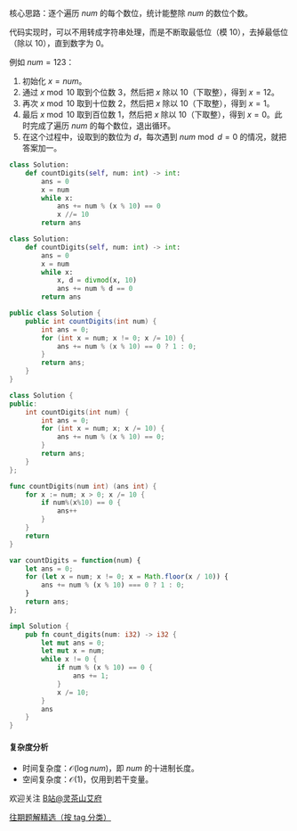 核心思路：逐个遍历 $\textit{num}$ 的每个数位，统计能整除 $\textit{num}$ 的数位个数。

代码实现时，可以不用转成字符串处理，而是不断取最低位（模 $10$），去掉最低位（除以 $10$），直到数字为 $0$。

例如 $\textit{num}=123$：

1. 初始化 $x=\textit{num}$。
2. 通过 $x\bmod 10$ 取到个位数 $3$，然后把 $x$ 除以 $10$（下取整），得到 $x=12$。
3. 再次 $x\bmod 10$ 取到十位数 $2$，然后把 $x$ 除以 $10$（下取整），得到 $x=1$。
4. 最后 $x\bmod 10$ 取到百位数 $1$，然后把 $x$ 除以 $10$（下取整），得到 $x=0$。此时完成了遍历 $\textit{num}$ 的每个数位，退出循环。
5. 在这个过程中，设取到的数位为 $d$，每次遇到 $\textit{num}\bmod d = 0$ 的情况，就把答案加一。

```py [sol-Python3]
class Solution:
    def countDigits(self, num: int) -> int:
        ans = 0
        x = num
        while x:
            ans += num % (x % 10) == 0
            x //= 10
        return ans
```

```py [sol-Python3 写法二]
class Solution:
    def countDigits(self, num: int) -> int:
        ans = 0
        x = num
        while x:
            x, d = divmod(x, 10)
            ans += num % d == 0
        return ans
```

```java [sol-Java]
public class Solution {
    public int countDigits(int num) {
        int ans = 0;
        for (int x = num; x != 0; x /= 10) {
            ans += num % (x % 10) == 0 ? 1 : 0;
        }
        return ans;
    }
}
```

```cpp [sol-C++]
class Solution {
public:
    int countDigits(int num) {
        int ans = 0;
        for (int x = num; x; x /= 10) {
            ans += num % (x % 10) == 0;
        }
        return ans;
    }
};
```

```go [sol-Go]
func countDigits(num int) (ans int) {
	for x := num; x > 0; x /= 10 {
		if num%(x%10) == 0 {
			ans++
		}
	}
	return
}
```

```js [sol-JavaScript]
var countDigits = function(num) {
    let ans = 0;
    for (let x = num; x != 0; x = Math.floor(x / 10)) {
        ans += num % (x % 10) === 0 ? 1 : 0;
    }
    return ans;
};
```

```rust [sol-Rust]
impl Solution {
    pub fn count_digits(num: i32) -> i32 {
        let mut ans = 0;
        let mut x = num;
        while x != 0 {
            if num % (x % 10) == 0 {
                ans += 1;
            }
            x /= 10;
        }
        ans
    }
}
```

#### 复杂度分析

- 时间复杂度：$\mathcal{O}(\log \textit{num})$，即 $\textit{num}$ 的十进制长度。
- 空间复杂度：$\mathcal{O}(1)$，仅用到若干变量。

欢迎关注 [B站@灵茶山艾府](https://b23.tv/JMcHRRp)

[往期题解精选（按 tag 分类）](https://github.com/EndlessCheng/codeforces-go/blob/master/leetcode/SOLUTIONS.md)
